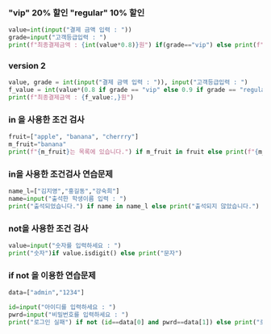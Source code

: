 ### "vip" 20% 할인 "regular" 10% 할인
```py
value=int(input("결제 금액 입력 : "))
grade=input("고객등급입력 : ")
print(f"최종결제금액 : {int(value*0.8)}원") if(grade=="vip") else print(f"최종결제금액 : {int(value*0.9)}원")if(grade=="regular") else print(f"최종결제금액 : {int(value)}원")
```
### version 2
```py
value, grade = int(input("결제 금액 입력 : ")), input("고객등급입력 : ")
f_value = int(value*(0.8 if grade == "vip" else 0.9 if grade == "regular" else 1))
print(f"최종결제금액 : {f_value:,}원")
```

### in 을 사용한 조건 검사
```py
fruit=["apple", "banana", "cherrry"]
m_fruit="banana"
print(f"{m_fruit}는 목록에 있습니다.") if m_fruit in fruit else print(f"{m_fruit}는 목록에 없습니다.")
```

### in을 사용한 조건검사 연습문제
```py
name_l=["김지영","홍길동","강숙희"]
name=input("출석한 학생이름 입력 : ")
print("출석되었습니다.") if name in name_l else print("출석되지 않았습니다.")
```

### not을 사용한 조건 검사
```py
value=input("숫자를 입력하세요 : ")
print("숫자")if value.isdigit() else print("문자")
```

### if not 을 이용한 연습문제
```py
data=["admin","1234"]

id=input("아이디를 입력하세요 : ")
pwrd=input("비밀번호를 입력하세요 : ")
print("로그인 실패") if not (id==data[0] and pwrd==data[1]) else print("로그인 성공")
```
